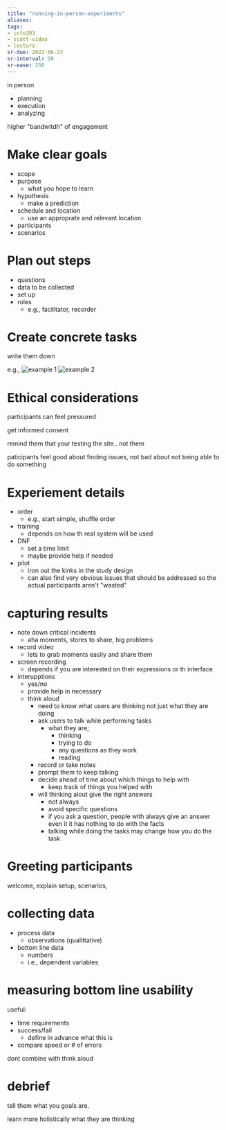 ```yaml
---
title: "running-in-person-experiments"
aliases: 
tags: 
- info203
- scott-video
- lecture
sr-due: 2022-06-23
sr-interval: 20
sr-ease: 250
---
```


in person
- planning
- execution
- analyzing

higher "bandwitdh" of engagement

# Make clear goals
- scope
- purpose
	- what you hope to learn
- hypothesis
	- make a prediction
- schedule and location
	- use an approprate and relevant location
- participants
- scenarios

# Plan out steps
- questions
- data to be collected
- set up
- roles
	- e.g., facilitator, recorder

# Create concrete tasks
write them down

e.g., ![example 1](https://i.imgur.com/FLApe7z.png) ![example 2](https://i.imgur.com/vsEOKjt.png)

# Ethical considerations
participants can feel pressured

get informed consent

remind them that your testing the site.. not them

paticipants feel good about finding issues, not bad about not being able to do something

# Experiement details
- order
	- e.g., start simple, shuffle order
- training
	- depends on how th real system will be used
- DNF
	- set a time limit
	- maybe provide help if needed
- pilot
	- iron out the kinks in the study design
	- can also find very obvious issues that should be addressed so the actual participants aren't "wasted"

# capturing results
- note down critical incidents
	- aha moments, stores to share, big problems
- record video
	- lets to grab moments easily and share them
- screen recording
	- depends if you are interested on their expressions or th interface
- interupptions
	- yes/no
	- provide help in necessary
	- think aloud
		- need to know what users are thinking not just what they are doing
		- ask users to talk while performing tasks
			- what they are;
				- thinking
				- trying to do
				- any questions as they work
				- reading
		-  record or take notes
		- prompt them to keep talking
		- decide ahead of time about which things to help with
			- keep track of things you  helped with
		- will thinking alout give the right answers
			- not always
			- avoid specific questions
			- if you ask a question, people with always give an answer even it it has nothing to do with the facts
			- talking while doing the tasks may change how you do the task

# Greeting participants
welcome, explain setup, scenarios,

# collecting data
- process data
	- observations (qualittative)
- bottom line data
	- numbers
	- i.e., dependent variables

# measuring bottom line usability
useful:
- time requirements
- success/fail
	- define in advance what this is
- compare speed or # of errors

dont combine with think aloud

# debrief
tell them what you goals are.

learn more holistically what they are thinking



